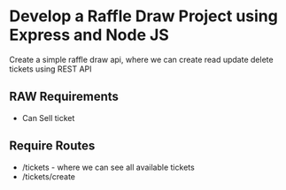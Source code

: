 # Develop a Raffle Draw Project using Express and Node JS

Create a simple raffle draw api, where we can create read update delete tickets using REST API

## RAW Requirements 
- Can Sell ticket

## Require Routes

- /tickets  - where we can see all available tickets
- /tickets/create